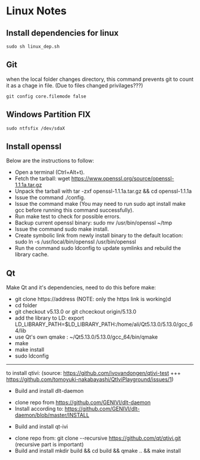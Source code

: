 # Linux Notes

## Install dependencies for linux
```shell
sudo sh linux_dep.sh
```

## Git
when the local folder changes directory, 
this command prevents git to count it as a chage in file.
(Due to files changed privilages???)

```shell
git config core.filemode false
```

## Windows Partition FIX
```shell
sudo ntfsfix /dev/sdaX
```

## Install openssl
Below are the instructions to follow:

- Open a terminal (Ctrl+Alt+t).
- Fetch the tarball: wget https://www.openssl.org/source/openssl-1.1.1a.tar.gz
- Unpack the tarball with tar -zxf openssl-1.1.1a.tar.gz && cd openssl-1.1.1a
- Issue the command ./config.
- Issue the command make (You may need to run sudo apt install make gcc before running this command successfully).
- Run make test to check for possible errors.
- Backup current openssl binary: sudo mv /usr/bin/openssl ~/tmp
- Issue the command sudo make install.
- Create symbolic link from newly install binary to the default location:
   	sudo ln -s /usr/local/bin/openssl /usr/bin/openssl
- Run the command sudo ldconfig to update symlinks and rebuild the library cache.

## Qt
Make Qt and it's dependencies, need to do this before make:

- git clone https://address (NOTE: only the https link is working)d
- cd folder
- git checkout v5.13.0 or git chceckout origin/5.13.0
- add the library to LD: export LD_LIBRARY_PATH=$LD_LIBRARY_PATH:/home/ali/Qt5.13.0/5.13.0/gcc_64/lib 
- use Qt's own qmake : ~/Qt5.13.0/5.13.0/gcc_64/bin/qmake
- make
- make install
- sudo ldconfig
----------------------------
to install qtivi: (source: https://github.com/ivovandongen/qtivi-test  +++ https://github.com/tomoyuki-nakabayashi/QtIviPlayground/issues/1)

* Build and install dlt-daemon
- clone repo from https://github.com/GENIVI/dlt-daemon
- Install according to: https://github.com/GENIVI/dlt-daemon/blob/master/INSTALL
* Build and install qt-ivi
- clone repo from: git clone --recursive https://github.com/qt/qtivi.git  (recursive part is important)
- Build and install mkdir build && cd build && qmake .. && make install
